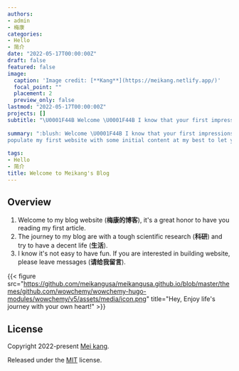```yaml
---
authors:
- admin
- 梅康
categories:
- Hello
- 简介
date: "2022-05-17T00:00:00Z"
draft: false
featured: false
image:
  caption: 'Image credit: [**Kang**](https://meikang.netlify.app/)'
  focal_point: ""
  placement: 2
  preview_only: false
lastmod: "2022-05-17T00:00:00Z"
projects: []
subtitle: "\U0001F44B Welcome \U0001F44B I know that your first impressions are important, I’ve tried my best to populate my first website with some initial content at my best to let you get familiar with me in no time."
  
summary: ":blush: Welcome \U0001F44B I know that your first impressions are important, I’ve tried my best to 
populate my first website with some initial content at my best to let you get familiar with me in no time."
  
tags:
- Hello
- 简介
title: Welcome to Meikang's Blog 
---
```


## Overview

1.  Welcome to my blog website (**梅康的博客**), it's a great honor to have you reading my first article. 
2.  The journey to my blog are with a tough scientific research (**科研**) and try to have a decent life (**生活**).
3.  I know it's not easy to have fun. If you are interested in building website, please leave messages (**请给我留言**).

{{< figure src="https://github.com/meikangusa/meikangusa.github.io/blob/master/themes/github.com/wowchemy/wowchemy-hugo-modules/wowchemy/v5/assets/media/icon.png" title="Hey, Enjoy life's journey with your own heart!" >}}


## License

Copyright 2022-present [Mei kang](https://meikang.netlify.app/).

Released under the [MIT](https://github.com/wowchemy/wowchemy-hugo-modules/blob/master/LICENSE.md) license.
